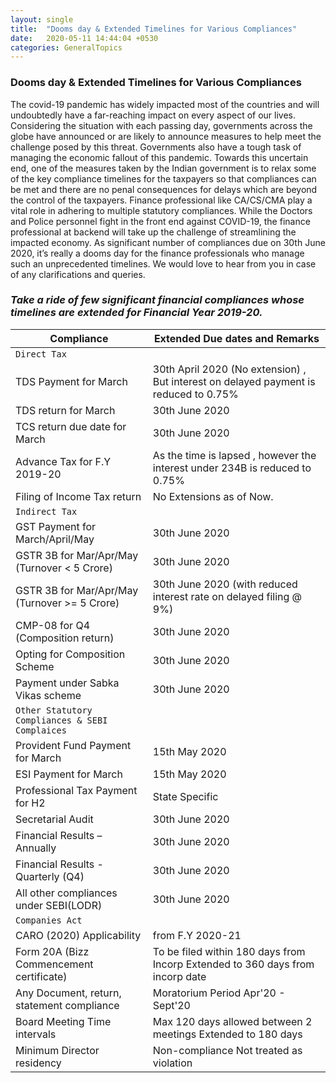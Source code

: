 ```yaml
---
layout: single
title:  "Dooms day & Extended Timelines for Various Compliances"
date:   2020-05-11 14:44:04 +0530
categories: GeneralTopics
---
```


### Dooms day & Extended Timelines for Various Compliances

The covid-19 pandemic has widely impacted most of the countries and will undoubtedly have a far-reaching impact on every aspect of our lives. Considering the situation with each passing day, governments across the globe have announced or are likely to announce measures to help meet the challenge posed by this threat. Governments also have a tough task of managing the economic fallout of this pandemic. Towards this uncertain end, one of the measures taken by the Indian government is to relax some of the key compliance timelines for the taxpayers so that compliances can be met and there are no penal consequences for delays which are beyond the control of the taxpayers. Finance professional like CA/CS/CMA play a vital role in adhering to multiple statutory compliances. While the Doctors and Police personnel fight in the front end against COVID-19, the finance professional at backend will take up the challenge of streamlining the impacted economy. As significant number of compliances due on 30th June 2020, it’s really a dooms day for the finance professionals who manage such an unprecedented timelines. We would love to hear from you in case of any clarifications and queries.

### *Take a ride of few significant financial compliances whose timelines are extended for Financial Year 2019-20.*

| Compliance 	| Extended Due dates and Remarks |
|--------|----------|
|                       ``` Direct Tax ```             |
| TDS Payment for March |	30th April 2020 (No extension) , But interest on delayed payment is reduced to 0.75% |
| TDS return for March	| 30th June 2020 |
| TCS return due date for March	| 30th June 2020 |
| Advance Tax for F.Y 2019-20 |	As the time is lapsed , however the interest under 234B is reduced to 0.75% |
| Filing of Income Tax return	| No Extensions as of Now. |
|                     ``` Indirect Tax ```               |
| GST Payment for March/April/May	| 30th June 2020 |
| GSTR 3B for Mar/Apr/May (Turnover < 5 Crore)	| 30th June 2020 |
| GSTR 3B for Mar/Apr/May (Turnover >= 5 Crore)	| 30th June 2020 (with reduced interest rate on delayed filing @ 9%) |
| CMP-08 for Q4 (Composition return)	| 30th June 2020 |
| Opting for Composition Scheme	| 30th June 2020 |
| Payment under Sabka Vikas scheme |	30th June 2020 |
|                     ``` Other Statutory Compliances & SEBI Complaices ```              |
| Provident Fund Payment for March	| 15th May 2020  |
| ESI Payment for March |	15th May 2020  |
| Professional Tax Payment for H2 |	State Specific |
| Secretarial Audit	| 30th June 2020  |
| Financial Results – Annually	| 30th June 2020  |
| Financial Results - Quarterly (Q4)	| 30th June 2020  |
| All other compliances under SEBI(LODR)	| 30th June 2020  |
|                       ``` Companies Act ```                 |
| CARO (2020)	Applicability | from F.Y 2020-21 |
| Form 20A (Bizz Commencement certificate)	| To be filed within 180 days from Incorp	Extended to 360 days from incorp date |
| Any Document, return, statement compliance	| Moratorium Period Apr'20 - Sept'20  |
| Board Meeting Time intervals |	Max 120 days allowed between 2 meetings	Extended to 180 days |
| Minimum Director residency | Non-compliance 	Not treated as violation |


